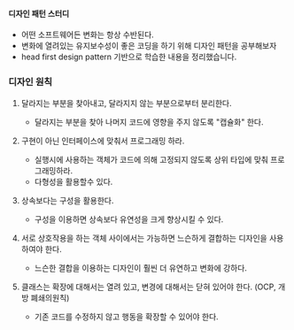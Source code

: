#### 디자인 패턴 스터디

- 어떤 소프트웨어든 변화는 항상 수반된다.
- 변화에 열려있는 유지보수성이 좋은 코딩을 하기 위해 디자인 패턴을 공부해보자 
- head first design pattern 기반으로 학습한 내용을 정리했습니다.

### 디자인 원칙 
1. 달라지는 부분을 찾아내고, 달라지지 않는 부분으로부터 분리한다.
    - 달라지는 부분을 찾아 나머지 코드에 영향을 주지 않도록 "캡슐화" 한다.

2. 구현이 아닌 인터페이스에 맞춰서 프로그래밍 하라.
    - 실행시에 사용하는 객체가 코드에 의해 고정되지 않도록 상위 타입에 맞춰 프로그래밍하라.
    - 다형성을 활용할수 있다.
   
3. 상속보다는 구성을 활용한다.
    - 구성을 이용하면 상속보다 유연성을 크게 향상시킬 수 있다.
    
4. 서로 상호작용을 하는 객체 사이에서는 가능하면 느슨하게 결합하는 디자인을 사용하여야 한다.
    - 느슨한 결합을 이용하는 디자인이 훨씬 더 유연하고 변화에 강하다.
    
5. 클래스는 확장에 대해서는 열려 있고, 변경에 대해서는 닫혀 있어야 한다. (OCP, 개방 폐쇄의원칙)
    - 기존 코드를 수정하지 않고 행동을 확장할 수 있어야 한다.